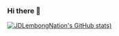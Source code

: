 ### Hi there 👋

[![JDLembongNation's GitHub stats](https://github-readme-stats.vercel.app/api?username=JDLembongNation&show_icons=true&theme=radical))](https://github.com/anuraghazra/github-readme-stats)



<!--
**JDLembongNation/JDLembongNation** is a ✨ _special_ ✨ repository because its `README.md` (this file) appears on your GitHub profile.

Here are some ideas to get you started:

- 🔭 I’m currently working on ...
- 🌱 I’m currently learning ...
- 👯 I’m looking to collaborate on ...
- 🤔 I’m looking for help with ...
- 💬 Ask me about ...
- 📫 How to reach me: ...
- 😄 Pronouns: ...
- ⚡ Fun fact: ...
-->
